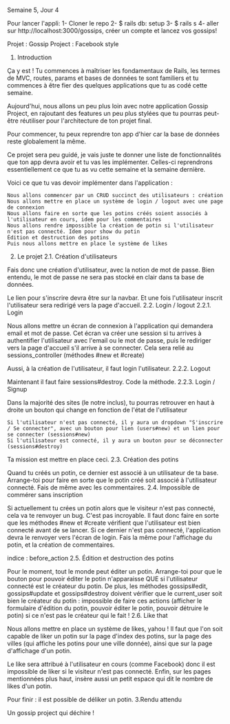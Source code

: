 Semaine 5, Jour 4

Pour lancer l'appli:
1- Cloner le repo
2- $ rails db: setup
3- $ rails s
4- aller sur http://localhost:3000/gossips, créer un compte et lancez vos gossips!




Projet : Gossip Project : Facebook style

1. Introduction

Ça y est ! Tu commences à maîtriser les fondamentaux de Rails, les termes de MVC, routes, params et bases de données te sont familiers et tu commences à être fier des quelques applications que tu as codé cette semaine.

Aujourd'hui, nous allons un peu plus loin avec notre application Gossip Project, en rajoutant des features un peu plus stylées que tu pourras peut-être réutiliser pour l'architecture de ton projet final.

Pour commencer, tu peux reprendre ton app d'hier car la base de données reste globalement la même.

Ce projet sera peu guidé, je vais juste te donner une liste de fonctionnalités que ton app devra avoir et tu vas les implémenter. Celles-ci reprendrons essentiellement ce que tu as vu cette semaine et la semaine dernière.

Voici ce que tu vas devoir implémenter dans l'application :

    Nous allons commencer par un CRUD succinct des utilisateurs : création
    Nous allons mettre en place un système de login / logout avec une page de connexion
    Nous allons faire en sorte que les potins créés soient associés à l'utilisateur en cours, idem pour les commentaires
    Nous allons rendre impossible la création de potin si l'utilisateur n'est pas connecté. Idem pour show du potin
    Édition et destruction des potins
    Puis nous allons mettre en place le système de likes

2. Le projet
2.1. Création d'utilisateurs

Fais donc une création d'utilisateur, avec la notion de mot de passe. Bien entendu, le mot de passe ne sera pas stocké en clair dans ta base de données.

Le lien pour s'inscrire devra être sur la navbar. Et une fois l'utilisateur inscrit l'utilisateur sera redirigé vers la page d'accueil.
2.2. Login / logout
2.2.1. Login

Nous allons mettre un écran de connexion à l'application qui demandera email et mot de passe. Cet écran va créer une session si tu arrives à authentifier l'utilisateur avec l'email ou le mot de passe, puis le rediriger vers la page d'accueil s'il arrive à se connecter. Cela sera relié au sessions_controller (méthodes #new et #create)

Aussi, à la création de l'utilisateur, il faut login l'utilisateur.
2.2.2. Logout

Maintenant il faut faire sessions#destroy. Code la méthode.
2.2.3. Login / Signup

Dans la majorité des sites (le notre inclus), tu pourras retrouver en haut à droite un bouton qui change en fonction de l'état de l'utilisateur

    Si l'utilisateur n'est pas connecté, il y aura un dropdown "S'inscrire / Se connecter", avec un bouton pour lien (users#new) et un lien pour se connecter (sessions#new)
    Si l'utilisateur est connecté, il y aura un bouton pour se déconnecter (sessions#destroy)

Ta mission est mettre en place ceci.
2.3. Création des potins

Quand tu créés un potin, ce dernier est associé à un utilisateur de ta base. Arrange-toi pour faire en sorte que le potin créé soit associé à l'utilisateur connecté. Fais de même avec les commentaires.
2.4. Impossible de commérer sans inscription

Si actuellement tu crées un potin alors que le visiteur n'est pas connecté, cela va te renvoyer un bug. C'est pas incroyable. Il faut donc faire en sorte que les méthodes #new et #create vérifient que l'utilisateur est bien connecté avant de se lancer. Si ce dernier n'est pas connecté, l'application devra le renvoyer vers l'écran de login. Fais la même pour l'affichage du potin, et la création de commentaires.

indice : before_action
2.5. Édition et destruction des potins

Pour le moment, tout le monde peut éditer un potin. Arrange-toi pour que le bouton pour pouvoir éditer le potin n'apparaisse QUE si l'utilisateur connecté est le créateur du potin. De plus, les méthodes gossips#edit, gossips#update et gossips#destroy doivent vérifier que le current_user soit bien le créateur du potin : impossible de faire ces actions (afficher le formulaire d'édition du potin, pouvoir éditer le potin, pouvoir détruire le potin) si ce n'est pas le créateur qui le fait !
2.6. Like that

Nous allons mettre en place un système de likes, yahou ! Il faut que l'on soit capable de liker un potin sur la page d'index des potins, sur la page des villes (qui affiche les potins pour une ville donnée), ainsi que sur la page d'affichage d'un potin.

Le like sera attribué à l'utilisateur en cours (comme Facebook) donc il est impossible de liker si le visiteur n'est pas connecté. Enfin, sur les pages mentionnées plus haut, insère aussi un petit espace qui dit le nombre de likes d'un potin.

Pour finir : il est possible de déliker un potin.
3.Rendu attendu

Un gossip project qui déchire !


